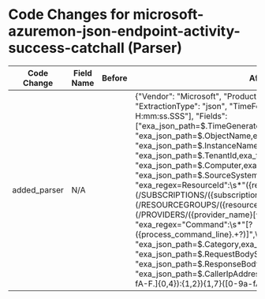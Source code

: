 # Code Changes for microsoft-azuremon-json-endpoint-activity-success-catchall (Parser)

| Code Change | Field Name | Before | After |
|-------------|------------|--------|-------|
| added_parser | N/A |  | {"Vendor": "Microsoft", "Product": "Azure Monitor", "ExtractionType": "json", "TimeFormat": ["M/d/yyyy H:mm:ss.SSS"], "Fields": ["exa_json_path=$.TimeGenerated,exa_field_name=time", "exa_json_path=$.ObjectName,exa_field_name=object", "exa_json_path=$.InstanceName,exa_field_name=target", "exa_json_path=$.TenantId,exa_field_name=tenant_id", "exa_json_path=$.Computer,exa_field_name=host", "exa_json_path=$.SourceSystem,exa_field_name=app", "exa_regex=ResourceId\":\s*\"({resource_id}(\/SUBSCRIPTIONS\/({subscription_id}[^\/]+))?(\/RESOURCEGROUPS\/({resource_group}[^\/]+))?(\/PROVIDERS\/({provider_name}[^\/]+))?\/[^\"]+)\"", "exa_regex=\"Command\":\s*\"\[?({process_command_line}.+?)\]\",\s*\"\w+\":", "exa_json_path=$.Category,exa_field_name=category", "exa_json_path=$.RequestBodySize,exa_field_name=bytes_in", "exa_json_path=$.ResponseBodySize,exa_field_name=bytes_out", "exa_json_path=$.CallerIpAddress,exa_regex=({src_ip}((([0-9a-fA-F.]{0,4}):{1,2}){1,7}([0-9a-fA-F]){0,4})|(((25[0-5]|(2[0-4]|1\d|[0-9]|)\d)\.?\b){4})+)(:({src_port}\d+))?", "exa_json_path=$.OperationName,exa_field_name=operation", "exa_json_path=$.Protocol,exa_field_name=protocol", "exa_json_path=$.Location,exa_field_name=region", "exa_json_path=$.AuthenticationType,exa_field_name=auth_type", "exa_json_path=$.SmbStatusCode,exa_field_name=result_code", "exa_json_path=$.MetricResponseType,exa_field_name=result", "exa_regex=eventTimestamp\":\"({time}\d+\/\d+\/\d\d\d\d \d+:\d+:\d+.\d\d\d)"], "Name": "microsoft-azuremon-json-endpoint-activity-success-catchall", "ParserVersion": "v1.0.0", "Conditions": ["destinationServiceName=Azure", "ResourceId\":\"", "\"category\":\""]} |